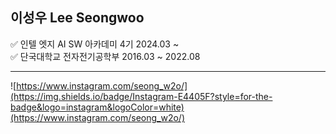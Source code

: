 ## 이성우 Lee Seongwoo

✅ 인텔 엣지 AI SW 아카데미 4기 2024.03 ~  
✅ 단국대학교 전자전기공학부 2016.03 ~ 2022.08

---

![https://www.instagram.com/seong_w2o/](https://img.shields.io/badge/Instagram-E4405F?style=for-the-badge&logo=instagram&logoColor=white)(https://www.instagram.com/seong_w2o/)
